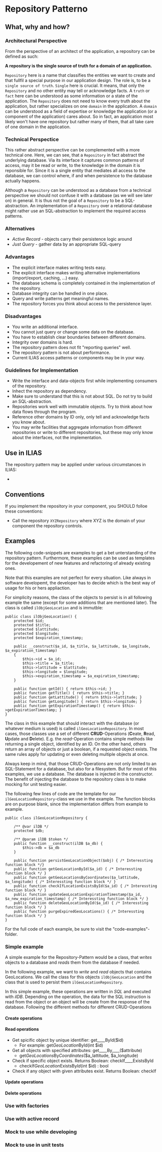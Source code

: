 # Repository Patterno

## What, why and how?

### Architectural Perspective

From the perspective of an architect of the application, a repository can be
defined as such:

**A repository is the single source of truth for a domain of an application.**

`Repository` here is a name that classifies the entities we want to create and
that fullfil a special purpose in our application design. The role is, to be a
`single source of truth`. `Single` here is crucial. It means, that only the
`Repository` and no other entity may tell or acknowledge facts. A `truth` or
`fact` here can be understood as some information or a state of the application.
The `Repository` does not need to know every truth about the application, but
rather specializes on one `domain` in the application. A `domain` can be understood
as a field of expertise or knowledge the application (or a component of the
application) cares about. So in fact, an application most likely won't have one
repository but rather many of them, that all take care of one domain in the
application.

### Technical Perspectice

This rather abstract perspective can be complemented with a more technical one.
Here, we can see, that a `Repository` in fact abstract the underlying database.
Via its interface it captures common patterns of access, may it be read or write,
to the knowledge in the domain it is reponsible for. Since it is a single entity
that mediates all access to the database, we can control where, if and when
persistence to the database actually happens.

Although a `Repository` can be understood as a database from a technical perspective
we should not confuse it with a database (as we will see later on) in general.
It is thus not the goal of a `Repository` to be a SQL-abstraction. An implementation
of a `Repository` over a relational database might rather use an SQL-abstraction
to implement the required access patterns.

### Alternatives

* *Active Record* - objects carry their persistence logic around
* *Just Query* - gather data by an appropriate SQL-query

### Advantages

* The explicit interface makes writing tests easy.
* The explicit interface makes writing alternative implementations (import/export,
caching, ...) easy.
* The database schema is completely contained in the implementation of the repository.
* Database integrity can be handled in one place.
* Query and write patterns get meaningful names.
* The repository forces you think about access to the persistence layer.

### Disadvantages

* You write an additional interface.
* You cannot just query or change some data on the database.
* You have to establish clear boundaries between different domains.
* Integrity over domains is hard.
* The repository pattern does not fit "reporting queries" well.
* The repository pattern is not about performance.
* Current ILIAS access patterns or components may be in your way.

### Guidelines for Implementation

* Write the interface and data-objects first while implementing consumers of the
repository.
* Inhect the repository as dependency.
* Make sure to understand that this is not about SQL. Do not try to build an
SQL-abstraction.
* Repositories work well with immutable objects. Try to think about how data flows
through the program.
* Reference other domains by ID only, only tell and acknowledge facts you know
about.
* You may write facilities that aggregate information from different repositories or
write to different repositories, but these may only know about the interfaces,
not the implementation.


## Use in ILIAS

The repository pattern may be applied under various circumstances in ILIAS:

* 

## Conventions

If you implement the repository in your component, you SHOULD folloe these
conventions:

* Call the repository `XYZRepository` where XYZ is the domain of your component
the repository controls.


## Examples

The following code-snippets are examples to get a bet unterstanding of the repository pattern. Furthermore, these examples can be used as templates for the developement of new features and refactoring of already existing ones.

Note that this examples are not perfect for every situation. Like always in software developemt, the developer has to decide which is the best way of usage for his or hers appliaction.

For simplicity reasons, the class of the objects to persist is in all following example the same (except for some additions that are mentioned later). The class is called `ilObjGeoLocation` and is immutble:

    public class ilObjGeoLocation() {
        protected $id;
        protected $title;
        protected $lattitude;
        protected $longitude;
        protected $expiration_timestamp;

        public __construct($a_id, $a_title, $a_lattitude, $a_longitude, $a_expiration_timestamp)
        {
            $this->id = $a_id;
            $this->title = $a_title;
            $this->lattitude = $lattitude;
            $this->longitude = $longitude;
            $this->expiration_timestamp = $a_expiration_timestamp;
        }

        public function getId() { return $this->id; }
        public function getTitle() { return $this->title; }
        public function getLattitude() { return $this->lattitude; }
        public function getLongitude() { return $this->longitude; }
        public function getExpirationTimestamp() { return $this->getExpirationTimestamp; }
    }

The class in this example that should interact with the database (or whatever medium is used) is called `ilGeoLocationRepository`. In most cases, those classes use a set of different **CRUD**-Operations (**C**eate, **R**ead, **U**pdate and **D**elete). E.g. the *read*-Operation contains simple methods like returning a single object, identified by an ID. On the other hand, others return an array of objects or just a boolean, if a requested object exists. The same rules apply for updating or even deleting multiple objects at once.

Always keep in mind, that those CRUD-Operations are not only limited to an SQL-Statement for a database, but also for a filesystem. But for most of this examples, we use a database. The database is injected in the constructor. The benefit of injecting the database to the repository class is to make mocking for unit testing easier.

The following few lines of code are the template for our `ilGeoLocationRepository`-class we use in the example. The function blocks are on purpose blank, since the implementation differs from example to example.

    public class ilGeoLocationRepository {
        
        /** @var ilDB */
        protected $db;

        /** @param ilDB $token */
        public function __construct(ilDB $a_db) {
            $this->db = $a_db
        }

        public function persistGeoLocationObject($obj) { /* Interessting function block */}
        public function getGeoLocationById($a_id) { /* Interessting function block */ }
        public function getGeoLocationsByCoordinates($a_lattitude, $a_longitude) { /* Interessting function block */ }
        public function checkIfLocationExistsById($a_id) { /* Interessting function block */ }
        public function updateGeoLocationExpirationTimestamp($a_id, $a_new_expiration_timestamp) { /* Interessting function block */ }
        public function deleteGeoLocationById($a_id) { /* Interessting function block */ }
        public function purgeExpiredGeoLocations() { /* Interessting function block */ }
    }

For the full code of each example, be sure to visit the "code-examples"-folder.

### Simple example

A simple example for the Repository-Pattern would be a class, that *writes* objects to a database and *reads* them from the database if needed.

In the following example, we want to *write* and *read* objects that contains GeoLocations. We call the class for this objects `ilObjGeoLocation` and the class that is used to persist them `ilGeoLocationRepository`.

In this simple example, these operations are written in *SQL* and executed with *ilDB*. Depending on the operation, the data for the SQL instruction is read from the object or an object will be create from the response of the database. Following the different methods for different CRUD-Operations

#### Create operations



#### Read operations

* Get spicific object by unique identifier: get____ById($id)
    * For example: get*GeoLocation*ById(int $id)
* Get all objects with specified attributes: get____By____($attribute)
    * get*GeoLocations*By*Coordinates*($a_lattitude, $a_longitude)
* Check if specific object exists. Returns Boolean: checkIf____ExistsById
    * checkIf*GeoLocation*ExistsBy*Id*(int $id) : bool
* Check if any object with given attributes exist. Returns Boolean: checkIf
  


#### Update operations

#### Delete operations


### Use with factories


### Use with active record


### Mock to use while developing


### Mock to use in unit tests